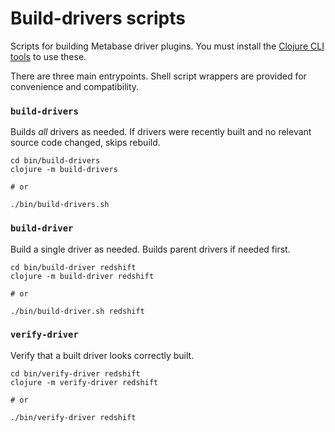 # Build-drivers scripts

Scripts for building Metabase driver plugins. You must install the [Clojure CLI
tools](https://www.clojure.org/guides/getting_started) to use these.

There are three main entrypoints. Shell script wrappers are provided for convenience and compatibility.

### `build-drivers`

Builds *all* drivers as needed. If drivers were recently built and no relevant source code changed, skips rebuild.

```
cd bin/build-drivers
clojure -m build-drivers

# or

./bin/build-drivers.sh
```

### `build-driver`

Build a single driver as needed. Builds parent drivers if needed first.

```
cd bin/build-driver redshift
clojure -m build-driver redshift

# or

./bin/build-driver.sh redshift
```

### `verify-driver`

Verify that a built driver looks correctly built.

```
cd bin/verify-driver redshift
clojure -m verify-driver redshift

# or

./bin/verify-driver redshift
```
